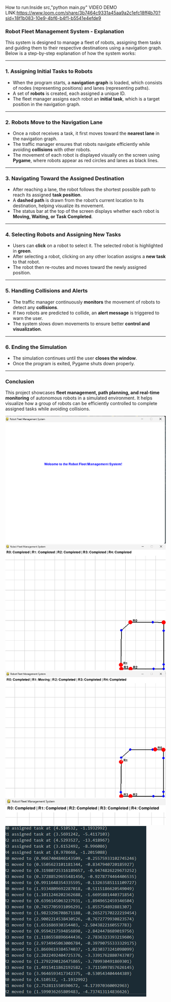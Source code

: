 How to run:Inside src,"python main.py"
VIDEO DEMO LINK:https://www.loom.com/share/3b7464c9331a45aa9a2c1efc18ff4b70?sid=18f1b083-10e9-4bf6-b4f1-b5541e4efde9
### Robot Fleet Management System - Explanation 

This system is designed to manage a fleet of robots, assigning them tasks and guiding them to their respective destinations using a navigation graph. Below is a step-by-step explanation of how the system works:  

---

### 1. Assigning Initial Tasks to Robots 
- When the program starts, a **navigation graph** is loaded, which consists of nodes (representing positions) and lanes (representing paths).  
- A set of **robots** is created, each assigned a unique ID.  
- The fleet manager assigns each robot an **initial task**, which is a target position in the navigation graph.  

---

### 2. Robots Move to the Navigation Lane
- Once a robot receives a task, it first moves toward the **nearest lane** in the navigation graph.  
- The traffic manager ensures that robots navigate efficiently while avoiding **collisions** with other robots.  
- The movement of each robot is displayed visually on the screen using **Pygame**, where robots appear as red circles and lanes as black lines.  

---

### 3. Navigating Toward the Assigned Destination
- After reaching a lane, the robot follows the shortest possible path to reach its assigned **task position**.  
- A **dashed path** is drawn from the robot’s current location to its destination, helping visualize its movement.  
- The status bar at the top of the screen displays whether each robot is **Moving, Waiting, or Task Completed**.  

---

### 4. Selecting Robots and Assigning New Tasks
- Users can **click** on a robot to select it. The selected robot is highlighted in **green**.  
- After selecting a robot, clicking on any other location assigns a **new task** to that robot.  
- The robot then re-routes and moves toward the newly assigned position.  

---

### 5. Handling Collisions and Alerts  
- The traffic manager continuously **monitors** the movement of robots to detect any **collisions**.  
- If two robots are predicted to collide, an **alert message** is triggered to warn the user.  
- The system slows down movements to ensure better **control and visualization**.  

---

### 6. Ending the Simulation  
- The simulation continues until the user **closes the window**.  
- Once the program is exited, Pygame shuts down properly.  

---

### Conclusion
This project showcases **fleet management, path planning, and real-time monitoring** of autonomous robots in a simulated environment. It helps visualize how a group of robots can be efficiently controlled to complete assigned tasks while avoiding collisions.  

![screenshot1](https://github.com/divyaprabha1805/GOAT-HACKATHON-22PW13/blob/main/screenshot/Screenshot%202025-03-30%20223638.png)
![2](https://github.com/divyaprabha1805/GOAT-HACKATHON-22PW13/blob/main/screenshot/Screenshot%202025-03-30%20224025.png)
![3](https://github.com/divyaprabha1805/GOAT-HACKATHON-22PW13/blob/main/screenshot/Screenshot%202025-03-30%20224119.png)
![4](https://github.com/divyaprabha1805/GOAT-HACKATHON-22PW13/blob/main/screenshot/Screenshot%202025-03-30%20224213.png)
![6](https://github.com/divyaprabha1805/GOAT-HACKATHON-22PW13/blob/main/screenshot/Screenshot%202025-03-30%20224355.png)
